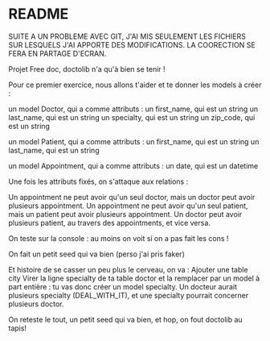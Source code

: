 # README

SUITE A UN PROBLEME AVEC GIT, J'AI MIS SEULEMENT LES FICHIERS SUR LESQUELS J'AI APPORTE DES MODIFICATIONS. LA COORECTION SE FERA EN PARTAGE D'ECRAN.


Projet Free doc, doctolib n'a qu'à bien se tenir !

Pour ce premier exercice, nous allons t'aider et te donner les models à créer :

un model Doctor, qui a comme attributs :
un first_name, qui est un string
un last_name, qui est un string
un specialty, qui est un string
un zip_code, qui est un string

un model Patient, qui a comme attributs :
un first_name, qui est un string
un last_name, qui est un string

un model Appointment, qui a comme attributs :
un date, qui est un datetime

Une fois les attributs fixés, on s'attaque aux relations :

Un appointment ne peut avoir qu'un seul doctor, mais un doctor peut avoir plusieurs appointment.
Un appointment ne peut avoir qu'un seul patient, mais un patient peut avoir plusieurs appointment.
Un doctor peut avoir plusieurs patient, au travers des appointments, et vice versa.

On teste sur la console : au moins on voit si on a pas fait les cons !

On fait un petit seed qui va bien (perso j'ai pris faker)

Et histoire de  se casser un peu plus le cerveau, on va :
Ajouter une table city
Virer la ligne specialty de ta table doctor et la remplacer par un model à part entière : tu vas donc créer un model specialty. Un docteur aurait plusieurs specialty (DEAL_WITH_IT), et une specialty pourrait concerner plusieurs doctor.

On reteste le tout, un petit seed qui va bien, et hop, on fout doctolib au tapis!

